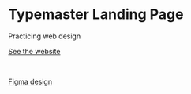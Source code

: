 # Typemaster Landing Page

Practicing web design

[See the website](https://cthulhuscode.github.io/typemaster-landing-page)

<br>

[Figma design](https://www.figma.com/file/xxul55ML8YpFNG5n9pDQjt/typemaster-pre-launch-landing-page)
